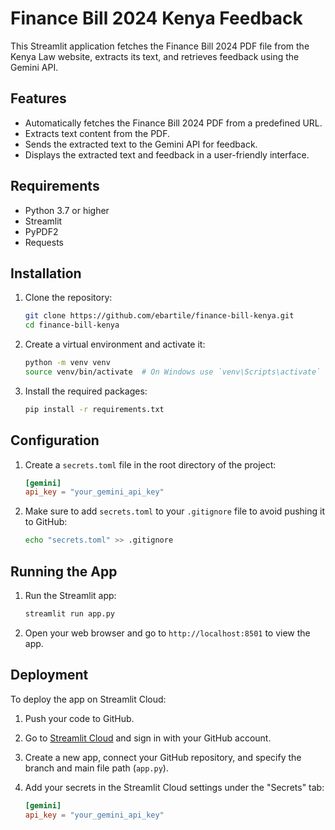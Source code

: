 # Finance Bill 2024 Kenya Feedback

This Streamlit application fetches the Finance Bill 2024 PDF file from the Kenya Law website, extracts its text, and retrieves feedback using the Gemini API.

## Features

- Automatically fetches the Finance Bill 2024 PDF from a predefined URL.
- Extracts text content from the PDF.
- Sends the extracted text to the Gemini API for feedback.
- Displays the extracted text and feedback in a user-friendly interface.

## Requirements

- Python 3.7 or higher
- Streamlit
- PyPDF2
- Requests

## Installation

1. Clone the repository:

    ```sh
    git clone https://github.com/ebartile/finance-bill-kenya.git
    cd finance-bill-kenya
    ```

2. Create a virtual environment and activate it:

    ```sh
    python -m venv venv
    source venv/bin/activate  # On Windows use `venv\Scripts\activate`
    ```

3. Install the required packages:

    ```sh
    pip install -r requirements.txt
    ```

## Configuration

1. Create a `secrets.toml` file in the root directory of the project:

    ```toml
    [gemini]
    api_key = "your_gemini_api_key"
    ```

2. Make sure to add `secrets.toml` to your `.gitignore` file to avoid pushing it to GitHub:

    ```sh
    echo "secrets.toml" >> .gitignore
    ```

## Running the App

1. Run the Streamlit app:

    ```sh
    streamlit run app.py
    ```

2. Open your web browser and go to `http://localhost:8501` to view the app.

## Deployment

To deploy the app on Streamlit Cloud:

1. Push your code to GitHub.
2. Go to [Streamlit Cloud](https://share.streamlit.io/) and sign in with your GitHub account.
3. Create a new app, connect your GitHub repository, and specify the branch and main file path (`app.py`).
4. Add your secrets in the Streamlit Cloud settings under the "Secrets" tab:

    ```toml
    [gemini]
    api_key = "your_gemini_api_key"
    ```
